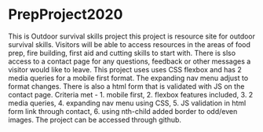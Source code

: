 # PrepProject2020
This is Outdoor survival skills project
this project is resource site for outdoor survival skills. Visitors will be able to access resources in the areas of food prep, fire building, first aid and cutting skills to start with. There is slso access to a contact page for any questions, feedback or other messages a visitor would like to leave. 
This project uses uses CSS flexbox and has 2 media queries for a mobile first format. The expanding nav menu adjust to format changes. There is also a html form that is validated with JS on the contact page. 
Criteria met - 1. mobile first, 2. flexbox features included, 3. 2 media queries, 4. expanding nav menu using CSS, 5. JS validation in html form link through contact, 6. using nth-child added border to odd/even images.
The project can be accessed through github. 
